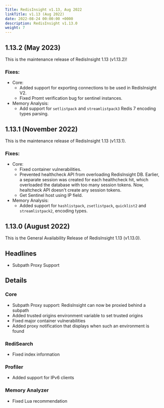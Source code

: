 ```yaml
---
Title: RedisInsight v1.13, Aug 2022
linkTitle: v1.13 (Aug 2022)
date: 2022-08-24 00:00:00 +0000
description: RedisInsight v1.13.0
weight: 7
---
```


## 1.13.2 (May 2023)

This is the maintenance release of RedisInsight 1.13 (v1.13.2)!

### Fixes:
- Core:
  - Added support for exporting connections to be used in RedisInsight V2.
  - Fixed Promt verification bug for sentinel instances.
- Memory Analysis:
  - Add support for `setlistpack` and `streamlistpack3` Redis 7 encoding types parsing.


## 1.13.1 (November 2022)

This is the maintenance release of RedisInsight 1.13 (v1.13.1).

### Fixes:
- Core:
  - Fixed container vulnerabilities.
  - Prevented healthcheck API from overloading RedisInsight DB. Earlier, a separate session was created for each healthcheck hit, which overloaded the database with too many session tokens. Now, healtcheck API doesn't create any session tokens.
  - Get Sentinel host using IP field.
- Memory Analysis:
  - Added support for `hashlistpack`, `zsetlistpack`, `quicklist2` and `streamlistpack2`, encoding types.


## 1.13.0 (August 2022)

This is the General Availability Release of RedisInsight 1.13 (v1.13.0).


## Headlines
- Subpath Proxy Support

## Details

### Core
- Subpath Proxy support: RedisInsight can now be proxied behind a subpath
- Added trusted origins environment variable to set trusted origins
- Fixed major container vulnerabilities
- Added proxy notification that displays when such an environment is found
### RediSearch
- Fixed index information
### Profiler
- Added support for IPv6 clients
### Memory Analyzer
- Fixed Lua recommendation


